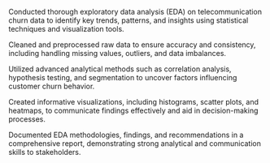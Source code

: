 Conducted thorough exploratory data analysis (EDA) on telecommunication churn data to identify key trends, patterns, and insights using statistical techniques and visualization tools.

Cleaned and preprocessed raw data to ensure accuracy and consistency, including handling missing values, outliers, and data imbalances.

Utilized advanced analytical methods such as correlation analysis, hypothesis testing, and segmentation to uncover factors influencing customer churn behavior.

Created informative visualizations, including histograms, scatter plots, and heatmaps, to communicate findings effectively and aid in decision-making processes.

Documented EDA methodologies, findings, and recommendations in a comprehensive report, demonstrating strong analytical and communication skills to stakeholders.
